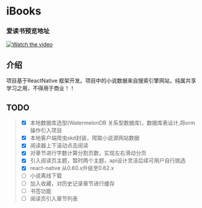 # iBooks
### 爱读书预览地址

<!-- <video preload="auto" src="https://s27.aconvert.com/convert/p3r68-cdx67/e2x2h-uv2y2.mp4"></video> -->
[![Watch the video](https://raw.github.com/GabLeRoux/WebMole/master/ressources/WebMole_Youtube_Video.png)](https://s27.aconvert.com/convert/p3r68-cdx67/e2x2h-uv2y2.mp4)
<!-- <video id="video" controls="" preload="none" poster="http://om2bks7xs.bkt.clouddn.com/2017-08-26-Markdown-Advance-Video.jpg">
      <source id="mp4" src="https://s27.aconvert.com/convert/p3r68-cdx67/e2x2h-uv2y2.mp4"" type="video/mp4">
</video> -->

## 介绍
项目基于ReactNative 框架开发。项目中的小说数据来自搜索引擎网站，纯属共享学习之用，不得用于商业！！
## TODO
> * [x] 本地数据库选型(WatermelonDB 关系型数据库)，数据库表设计,将orm操作引入项目
> * [x] 本地客户端爬虫skd封装，爬取小说源网站数据
> * [x] 阅读器上下滚动点击阅读
> * [x] 对章节进行字数计算分割页数，实现左右滑动分页
> * [x] 引入阅读页主题，暂时两个主题，api设计灵活后续可用户自行挑选
> * [x] react-native 从0.60.x升级至0.62.x
> * [ ] 小说离线下载
> * [ ] 加入收藏，对历史记录章节进行缓存
> * [ ] 书签功能
> * [ ] 阅读页引入章节列表
